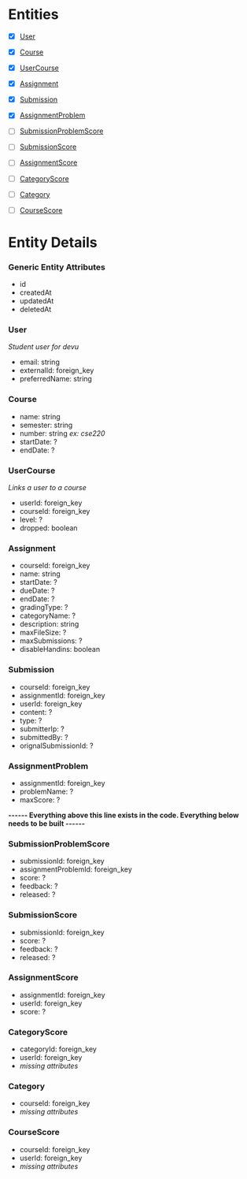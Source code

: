 # Entities

- [x] [User](#user)
- [x] [Course](#course)
- [x] [UserCourse](#usercourse)
- [x] [Assignment](#assignment)
- [x] [Submission](#submission)
- [x] [AssignmentProblem](#assignmentproblem)
- [ ] [SubmissionProblemScore](#submissionproblemscore)
- [ ] [SubmissionScore](#submissionscore)
- [ ] [AssignmentScore](#assignmentscore)
- [ ] [CategoryScore](#categoryscore)
- [ ] [Category](#category)
- [ ] [CourseScore](#coursescore)



# Entity Details

### Generic Entity Attributes
* id 
* createdAt
* updatedAt
* deletedAt 


### User
*Student user for devu*
* email: string
* externalId: foreign_key
* preferredName: string


### Course
* name: string
* semester: string
* number: string  *ex: cse220*
* startDate: ?
* endDate: ?


### UserCourse
*Links a user to a course*
* userId: foreign_key
* courseId: foreign_key
* level: ?
* dropped: boolean


### Assignment
* courseId: foreign_key
* name: string
* startDate: ?
* dueDate: ?
* endDate: ?
* gradingType: ?
* categoryName: ?
* description: string
* maxFileSize: ?
* maxSubmissions: ? 
* disableHandins: boolean


### Submission
* courseId: foreign_key
* assignmentId: foreign_key
* userId: foreign_key
* content: ?
* type: ?
* submitterIp: ?
* submittedBy: ?
* orignalSubmissionId: ?


### AssignmentProblem
* assignmentId: foreign_key
* problemName: ?
* maxScore: ?


**------ Everything above this line exists in the code. Everything below needs to be built ------**


### SubmissionProblemScore
* submissionId: foreign_key
* assignmentProblemId: foreign_key
* score: ?
* feedback: ?
* released: ?


### SubmissionScore
* submissionId: foreign_key
* score: ?
* feedback: ?
* released: ?


### AssignmentScore
* assignmentId: foreign_key
* userId: foreign_key
* score: ?


### CategoryScore
* categoryId: foreign_key
* userId: foreign_key
* *missing attributes*


### Category
* courseId: foreign_key
* *missing attributes*


### CourseScore
* courseId: foreign_key
* userId: foreign_key
* *missing attributes*


